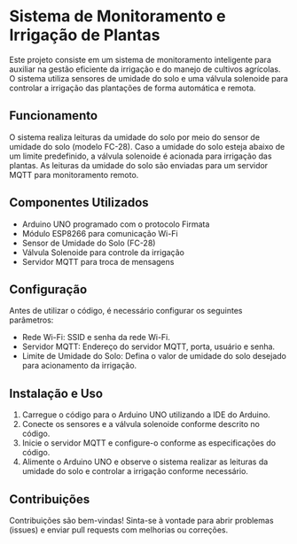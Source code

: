 # Sistema de Monitoramento e Irrigação de Plantas

Este projeto consiste em um sistema de monitoramento inteligente para auxiliar na gestão eficiente da irrigação e do manejo de cultivos agrícolas. O sistema utiliza sensores de umidade do solo e uma válvula solenoide para controlar a irrigação das plantações de forma automática e remota.

## Funcionamento

O sistema realiza leituras da umidade do solo por meio do sensor de umidade do solo (modelo FC-28). Caso a umidade do solo esteja abaixo de um limite predefinido, a válvula solenoide é acionada para irrigação das plantas. As leituras da umidade do solo são enviadas para um servidor MQTT para monitoramento remoto.

## Componentes Utilizados

- Arduino UNO programado com o protocolo Firmata
- Módulo ESP8266 para comunicação Wi-Fi
- Sensor de Umidade do Solo (FC-28)
- Válvula Solenoide para controle da irrigação
- Servidor MQTT para troca de mensagens

## Configuração

Antes de utilizar o código, é necessário configurar os seguintes parâmetros:

- Rede Wi-Fi: SSID e senha da rede Wi-Fi.
- Servidor MQTT: Endereço do servidor MQTT, porta, usuário e senha.
- Limite de Umidade do Solo: Defina o valor de umidade do solo desejado para acionamento da irrigação.

## Instalação e Uso

1. Carregue o código para o Arduino UNO utilizando a IDE do Arduino.
2. Conecte os sensores e a válvula solenoide conforme descrito no código.
3. Inicie o servidor MQTT e configure-o conforme as especificações do código.
4. Alimente o Arduino UNO e observe o sistema realizar as leituras da umidade do solo e controlar a irrigação conforme necessário.

## Contribuições

Contribuições são bem-vindas! Sinta-se à vontade para abrir problemas (issues) e enviar pull requests com melhorias ou correções.


